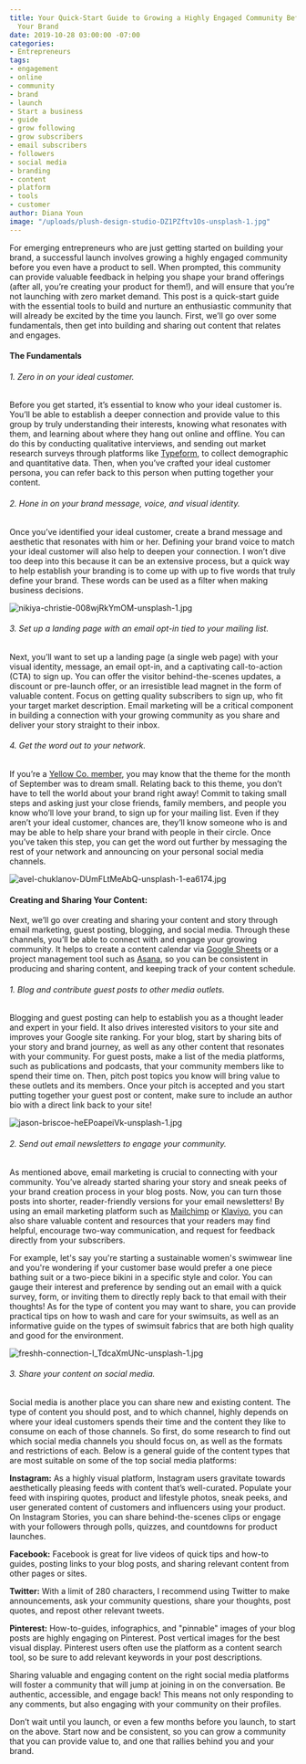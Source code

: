 ```yaml
---
title: Your Quick-Start Guide to Growing a Highly Engaged Community Before You Launch
  Your Brand
date: 2019-10-28 03:00:00 -07:00
categories:
- Entrepreneurs
tags:
- engagement
- online
- community
- brand
- launch
- Start a business
- guide
- grow following
- grow subscribers
- email subscribers
- followers
- social media
- branding
- content
- platform
- tools
- customer
author: Diana Youn
image: "/uploads/plush-design-studio-DZ1PZftv1Os-unsplash-1.jpg"
---
```


For emerging entrepreneurs who are just getting started on building your brand, a successful launch involves growing a highly engaged community before you even have a product to sell. When prompted, this community can provide valuable feedback in helping you shape your brand offerings (after all, you’re creating your product for them!), and will ensure that you’re not launching with zero market demand. This post is a quick-start guide with the essential tools to build and nurture an enthusiastic community that will already be excited by the time you launch. First, we’ll go over some fundamentals, then get into building and sharing out content that relates and engages.

#### The Fundamentals

###### 1. Zero in on your ideal customer.

Before you get started, it’s essential to know who your ideal customer is. You’ll be able to establish a deeper connection and provide value to this group by truly understanding their interests, knowing what resonates with them, and learning about where they hang out online and offline. You can do this by conducting qualitative interviews, and sending out market research surveys through platforms like [Typeform](https://www.typeform.com/), to collect demographic and quantitative data. Then, when you’ve crafted your ideal customer persona, you can refer back to this person when putting together your content.

###### 2. Hone in on your brand message, voice, and visual identity.

Once you’ve identified your ideal customer, create a brand message and aesthetic that resonates with him or her. Defining your brand voice to match your ideal customer will also help to deepen your connection. I won’t dive too deep into this because it can be an extensive process, but a quick way to help establish your branding is to come up with up to five words that truly define your brand. These words can be used as a filter when making business decisions.

![nikiya-christie-008wjRkYmOM-unsplash-1.jpg](/uploads/nikiya-christie-008wjRkYmOM-unsplash-1.jpg)

###### 3. Set up a landing page with an email opt-in tied to your mailing list. 

Next, you’ll want to set up a landing page (a single web page) with your visual identity, message, an email opt-in, and a captivating call-to-action (CTA) to sign up. You can offer the visitor behind-the-scenes updates, a discount or pre-launch offer, or an irresistible lead magnet in the form of valuable content. Focus on getting quality subscribers to sign up, who fit your target market description. Email marketing will be a critical component in building a connection with your growing community as you share and deliver your story straight to their inbox.

###### 4. Get the word out to your network.

If you’re a [Yellow Co. member](https://yellowco.co/membership/), you may know that the theme for the month of September was to dream small. Relating back to this theme, you don’t have to tell the world about your brand right away! Commit to taking small steps and asking just your close friends, family members, and people you know who’ll love your brand, to sign up for your mailing list. Even if they aren’t your ideal customer, chances are, they’ll know someone who is and may be able to help share your brand with people in their circle. Once you’ve taken this step, you can get the word out further by messaging the rest of your network and announcing on your personal social media channels.

![avel-chuklanov-DUmFLtMeAbQ-unsplash-1-ea6174.jpg](/uploads/avel-chuklanov-DUmFLtMeAbQ-unsplash-1-ea6174.jpg)

#### Creating and Sharing Your Content:

Next, we’ll go over creating and sharing your content and story through email marketing, guest posting, blogging, and social media. Through these channels, you’ll be able to connect with and engage your growing community. It helps to create a content calendar via [Google Sheets](https://www.google.com/sheets/about/) or a project management tool such as [Asana](https://asana.com/), so you can be consistent in producing and sharing content, and keeping track of your content schedule.

###### 1. Blog and contribute guest posts to other media outlets.

Blogging and guest posting can help to establish you as a thought leader and expert in your field. It also drives interested visitors to your site and improves your Google site ranking. For your blog, start by sharing bits of your story and brand journey, as well as any other content that resonates with your community. For guest posts, make a list of the media platforms, such as publications and podcasts, that your community members like to spend their time on. Then, pitch post topics you know will bring value to these outlets and its members. Once your pitch is accepted and you start putting together your guest post or content, make sure to include an author bio with a direct link back to your site!

![jason-briscoe-heEPoapeiVk-unsplash-1.jpg](/uploads/jason-briscoe-heEPoapeiVk-unsplash-1.jpg)

###### 2. Send out email newsletters to engage your community.

As mentioned above, email marketing is crucial to connecting with your community. You’ve already started sharing your story and sneak peeks of your brand creation process in your blog posts. Now, you can turn those posts into shorter, reader-friendly versions for your email newsletters! By using an email marketing platform such as [Mailchimp](https://mailchimp.com/) or [Klaviyo](https://www.klaviyo.com/), you can also share valuable content and resources that your readers may find helpful, encourage two-way communication, and request for feedback directly from your subscribers. 

For example, let's say you're starting a sustainable women's swimwear line and you're wondering if your customer base would prefer a one piece bathing suit or a two-piece bikini in a specific style and color. You can gauge their interest and preference by sending out an email with a quick survey, form, or inviting them to directly reply back to that email with their thoughts! As for the type of content you may want to share, you can provide practical tips on how to wash and care for your swimsuits, as well as an informative guide on the types of swimsuit fabrics that are both high quality and good for the environment. 

![freshh-connection-I_TdcaXmUNc-unsplash-1.jpg](/uploads/freshh-connection-I_TdcaXmUNc-unsplash-1.jpg)

###### 3. Share your content on social media.

Social media is another place you can share new and existing content. The type of content you should post, and to which channel, highly depends on where your ideal customers spends their time and the content they like to consume on each of those channels. So first, do some research to find out which social media channels you should focus on, as well as the formats and restrictions of each. Below is a general guide of the content types that are most suitable on some of the top social media platforms:

**Instagram:** As a highly visual platform, Instagram users gravitate towards aesthetically pleasing feeds with content that’s well-curated. Populate your feed with inspiring quotes, product and lifestyle photos, sneak peeks, and user generated content of customers and influencers using your product. On Instagram Stories, you can share behind-the-scenes clips or engage with your followers through polls, quizzes, and countdowns for product launches.

**Facebook:** Facebook is great for live videos of quick tips and how-to guides, posting links to your blog posts, and sharing relevant content from other pages or sites.

**Twitter:** With a limit of 280 characters, I recommend using Twitter to make announcements, ask your community questions, share your thoughts, post quotes, and repost other relevant tweets.

**Pinterest:** How-to-guides, infographics, and "pinnable" images of your blog posts are highly engaging on Pinterest. Post vertical images for the best visual display. Pinterest users often use the platform as a content search tool, so be sure to add relevant keywords in your post descriptions.

Sharing valuable and engaging content on the right social media platforms will foster a community that will jump at joining in on the conversation. Be authentic, accessible, and engage back! This means not only responding to any comments, but also engaging with your community on their profiles.

Don’t wait until you launch, or even a few months before you launch, to start on the above. Start now and be consistent, so you can grow a community that you can provide value to, and one that rallies behind you and your brand.